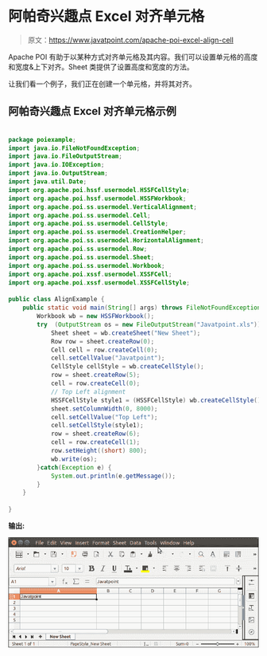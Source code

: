 # 阿帕奇兴趣点 Excel 对齐单元格

> 原文：<https://www.javatpoint.com/apache-poi-excel-align-cell>

Apache POI 有助于以某种方式对齐单元格及其内容。我们可以设置单元格的高度和宽度&上下对齐。Sheet 类提供了设置高度和宽度的方法。

让我们看一个例子，我们正在创建一个单元格，并将其对齐。

## 阿帕奇兴趣点 Excel 对齐单元格示例

```java

package poiexample;
import java.io.FileNotFoundException;
import java.io.FileOutputStream;
import java.io.IOException;
import java.io.OutputStream;
import java.util.Date;
import org.apache.poi.hssf.usermodel.HSSFCellStyle;
import org.apache.poi.hssf.usermodel.HSSFWorkbook;
import org.apache.poi.ss.usermodel.VerticalAlignment;
import org.apache.poi.ss.usermodel.Cell;
import org.apache.poi.ss.usermodel.CellStyle;
import org.apache.poi.ss.usermodel.CreationHelper;
import org.apache.poi.ss.usermodel.HorizontalAlignment;
import org.apache.poi.ss.usermodel.Row;
import org.apache.poi.ss.usermodel.Sheet;
import org.apache.poi.ss.usermodel.Workbook;
import org.apache.poi.xssf.usermodel.XSSFCell;
import org.apache.poi.xssf.usermodel.XSSFCellStyle;

public class AlignExample {
	public static void main(String[] args) throws FileNotFoundException, IOException {
		Workbook wb = new HSSFWorkbook();
	    try  (OutputStream os = new FileOutputStream("Javatpoint.xls")) {
	        Sheet sheet = wb.createSheet("New Sheet");
	        Row row = sheet.createRow(0);
	        Cell cell = row.createCell(0);
	        cell.setCellValue("Javatpoint");
	        CellStyle cellStyle = wb.createCellStyle();
	        row = sheet.createRow(5); 
	        cell = row.createCell(0);
	        // Top Left alignment 
	        HSSFCellStyle style1 = (HSSFCellStyle) wb.createCellStyle();
	        sheet.setColumnWidth(0, 8000);
	        cell.setCellValue("Top Left");
	        cell.setCellStyle(style1);
	        row = sheet.createRow(6); 
	        cell = row.createCell(1);
	        row.setHeight((short) 800);
	        wb.write(os);
	    }catch(Exception e) {
	    	System.out.println(e.getMessage());
	    }
	}

}

```

**输出:**

![Apache POI Excel Align Cell](img/8f21d81c96a7efaa484659bf52c5a194.png)
